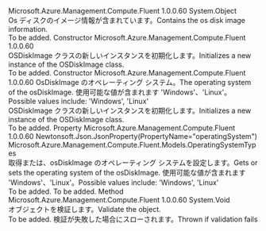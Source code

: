 <Type Name="OSDiskImage" FullName="Microsoft.Azure.Management.Compute.Fluent.Models.OSDiskImage">
  <TypeSignature Language="C#" Value="public class OSDiskImage" />
  <TypeSignature Language="ILAsm" Value=".class public auto ansi beforefieldinit OSDiskImage extends System.Object" />
  <TypeSignature Language="DocId" Value="T:Microsoft.Azure.Management.Compute.Fluent.Models.OSDiskImage" />
  <TypeSignature Language="VB.NET" Value="Public Class OSDiskImage" />
  <TypeSignature Language="F#" Value="type OSDiskImage = class" />
  <AssemblyInfo>
    <AssemblyName>Microsoft.Azure.Management.Compute.Fluent</AssemblyName>
    <AssemblyVersion>1.0.0.60</AssemblyVersion>
  </AssemblyInfo>
  <Base>
    <BaseTypeName>System.Object</BaseTypeName>
  </Base>
  <Interfaces />
  <Docs>
    <summary>
            <span data-ttu-id="c5832-101">Os ディスクのイメージ情報が含まれています。</span><span class="sxs-lookup"><span data-stu-id="c5832-101">Contains the os disk image information.</span></span>
            </summary>
    <remarks>To be added.</remarks>
  </Docs>
  <Members>
    <Member MemberName=".ctor">
      <MemberSignature Language="C#" Value="public OSDiskImage ();" />
      <MemberSignature Language="ILAsm" Value=".method public hidebysig specialname rtspecialname instance void .ctor() cil managed" />
      <MemberSignature Language="DocId" Value="M:Microsoft.Azure.Management.Compute.Fluent.Models.OSDiskImage.#ctor" />
      <MemberSignature Language="VB.NET" Value="Public Sub New ()" />
      <MemberType>Constructor</MemberType>
      <AssemblyInfo>
        <AssemblyName>Microsoft.Azure.Management.Compute.Fluent</AssemblyName>
        <AssemblyVersion>1.0.0.60</AssemblyVersion>
      </AssemblyInfo>
      <Parameters />
      <Docs>
        <summary>
            <span data-ttu-id="c5832-102">OSDiskImage クラスの新しいインスタンスを初期化します。</span><span class="sxs-lookup"><span data-stu-id="c5832-102">Initializes a new instance of the OSDiskImage class.</span></span>
            </summary>
        <remarks>To be added.</remarks>
      </Docs>
    </Member>
    <Member MemberName=".ctor">
      <MemberSignature Language="C#" Value="public OSDiskImage (Microsoft.Azure.Management.Compute.Fluent.Models.OperatingSystemTypes operatingSystem);" />
      <MemberSignature Language="ILAsm" Value=".method public hidebysig specialname rtspecialname instance void .ctor(valuetype Microsoft.Azure.Management.Compute.Fluent.Models.OperatingSystemTypes operatingSystem) cil managed" />
      <MemberSignature Language="DocId" Value="M:Microsoft.Azure.Management.Compute.Fluent.Models.OSDiskImage.#ctor(Microsoft.Azure.Management.Compute.Fluent.Models.OperatingSystemTypes)" />
      <MemberSignature Language="VB.NET" Value="Public Sub New (operatingSystem As OperatingSystemTypes)" />
      <MemberSignature Language="F#" Value="new Microsoft.Azure.Management.Compute.Fluent.Models.OSDiskImage : Microsoft.Azure.Management.Compute.Fluent.Models.OperatingSystemTypes -&gt; Microsoft.Azure.Management.Compute.Fluent.Models.OSDiskImage" Usage="new Microsoft.Azure.Management.Compute.Fluent.Models.OSDiskImage operatingSystem" />
      <MemberType>Constructor</MemberType>
      <AssemblyInfo>
        <AssemblyName>Microsoft.Azure.Management.Compute.Fluent</AssemblyName>
        <AssemblyVersion>1.0.0.60</AssemblyVersion>
      </AssemblyInfo>
      <Parameters>
        <Parameter Name="operatingSystem" Type="Microsoft.Azure.Management.Compute.Fluent.Models.OperatingSystemTypes" />
      </Parameters>
      <Docs>
        <param name="operatingSystem"><span data-ttu-id="c5832-103">OsDiskImage のオペレーティング システム。</span><span class="sxs-lookup"><span data-stu-id="c5832-103">The operating system of the osDiskImage.</span></span> <span data-ttu-id="c5832-104">使用可能な値が含まれます 'Windows'、'Linux'。</span><span class="sxs-lookup"><span data-stu-id="c5832-104">Possible values include: 'Windows', 'Linux'</span></span></param>
        <summary>
            <span data-ttu-id="c5832-105">OSDiskImage クラスの新しいインスタンスを初期化します。</span><span class="sxs-lookup"><span data-stu-id="c5832-105">Initializes a new instance of the OSDiskImage class.</span></span>
            </summary>
        <remarks>To be added.</remarks>
      </Docs>
    </Member>
    <Member MemberName="OperatingSystem">
      <MemberSignature Language="C#" Value="public Microsoft.Azure.Management.Compute.Fluent.Models.OperatingSystemTypes OperatingSystem { get; set; }" />
      <MemberSignature Language="ILAsm" Value=".property instance valuetype Microsoft.Azure.Management.Compute.Fluent.Models.OperatingSystemTypes OperatingSystem" />
      <MemberSignature Language="DocId" Value="P:Microsoft.Azure.Management.Compute.Fluent.Models.OSDiskImage.OperatingSystem" />
      <MemberSignature Language="VB.NET" Value="Public Property OperatingSystem As OperatingSystemTypes" />
      <MemberSignature Language="F#" Value="member this.OperatingSystem : Microsoft.Azure.Management.Compute.Fluent.Models.OperatingSystemTypes with get, set" Usage="Microsoft.Azure.Management.Compute.Fluent.Models.OSDiskImage.OperatingSystem" />
      <MemberType>Property</MemberType>
      <AssemblyInfo>
        <AssemblyName>Microsoft.Azure.Management.Compute.Fluent</AssemblyName>
        <AssemblyVersion>1.0.0.60</AssemblyVersion>
      </AssemblyInfo>
      <Attributes>
        <Attribute>
          <AttributeName>Newtonsoft.Json.JsonProperty(PropertyName="operatingSystem")</AttributeName>
        </Attribute>
      </Attributes>
      <ReturnValue>
        <ReturnType>Microsoft.Azure.Management.Compute.Fluent.Models.OperatingSystemTypes</ReturnType>
      </ReturnValue>
      <Docs>
        <summary>
            <span data-ttu-id="c5832-106">取得または、osDiskImage のオペレーティング システムを設定します。</span><span class="sxs-lookup"><span data-stu-id="c5832-106">Gets or sets the operating system of the osDiskImage.</span></span> <span data-ttu-id="c5832-107">使用可能な値が含まれます 'Windows'、'Linux'。</span><span class="sxs-lookup"><span data-stu-id="c5832-107">Possible values include: 'Windows', 'Linux'</span></span>
            </summary>
        <value>To be added.</value>
        <remarks>To be added.</remarks>
      </Docs>
    </Member>
    <Member MemberName="Validate">
      <MemberSignature Language="C#" Value="public virtual void Validate ();" />
      <MemberSignature Language="ILAsm" Value=".method public hidebysig newslot virtual instance void Validate() cil managed" />
      <MemberSignature Language="DocId" Value="M:Microsoft.Azure.Management.Compute.Fluent.Models.OSDiskImage.Validate" />
      <MemberSignature Language="VB.NET" Value="Public Overridable Sub Validate ()" />
      <MemberSignature Language="F#" Value="abstract member Validate : unit -&gt; unit&#xA;override this.Validate : unit -&gt; unit" Usage="oSDiskImage.Validate " />
      <MemberType>Method</MemberType>
      <AssemblyInfo>
        <AssemblyName>Microsoft.Azure.Management.Compute.Fluent</AssemblyName>
        <AssemblyVersion>1.0.0.60</AssemblyVersion>
      </AssemblyInfo>
      <ReturnValue>
        <ReturnType>System.Void</ReturnType>
      </ReturnValue>
      <Parameters />
      <Docs>
        <summary>
            <span data-ttu-id="c5832-108">オブジェクトを検証します。</span><span class="sxs-lookup"><span data-stu-id="c5832-108">Validate the object.</span></span>
            </summary>
        <remarks>To be added.</remarks>
        <exception cref="T:Microsoft.Rest.ValidationException">
            <span data-ttu-id="c5832-109">検証が失敗した場合にスローされます。</span><span class="sxs-lookup"><span data-stu-id="c5832-109">Thrown if validation fails</span></span>
            </exception>
      </Docs>
    </Member>
  </Members>
</Type>